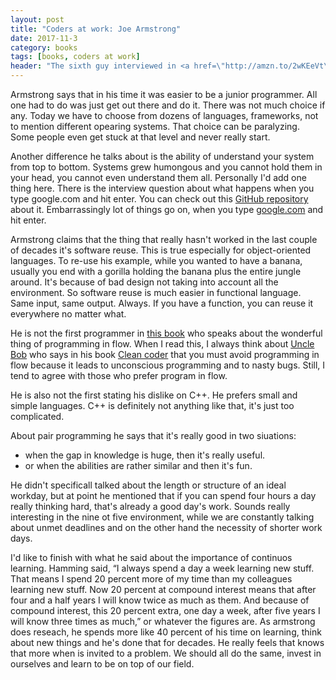 ```yaml
---
layout: post
title: "Coders at work: Joe Armstrong"
date: 2017-11-3
category: books
tags: [books, coders at work]
header: "The sixth guy interviewed in <a href=\"http://amzn.to/2wKEeVt\">Coders at Work: Reflections on the Craft of Programming</a> is <a href=\"https://twitter.com/joeerl\">Joe Armstrong</a> the inventor of <a href=\"https://en.wikipedia.org/wiki/Erlang_(programming_language)\">Erlang</a>. Here is a small reflection on this chapter."
---
```

Armstrong says that in his time it was easier to be a junior programmer. All one had to do was just get out there and do it. There was not much choice if any. Today we have to choose from dozens of languages, frameworks, not to mention different opearing systems. That choice can be paralyzing. Some people even get stuck at that level and never really start.

Another difference he talks about is the ability of understand your system from top to bottom. Systems grew humongous and you cannot hold them in your head, you cannot even understand them all. Personally I'd add one thing here. There is the interview question about what happens when you type google.com and hit enter. You can check out this [GitHub repository](https://github.com/alex/what-happens-when) about it. Embarrassingly lot of things go on, when you type [google.com](https://www.google.com/) and hit enter.

Armstrong claims that the thing that really hasn't worked in the last couple of decades it's software reuse. This is true especially for object-oriented languages. To re-use his example, while you wanted to have a banana, usually you end with a gorilla holding the banana plus the entire jungle around. It's because of bad design not taking into account all the environment. So software reuse is much easier in functional language. Same input, same output. Always. If you have a function, you can reuse it everywhere no matter what.

He is not the first programmer in [this book](http://amzn.to/2wKEeVt) who speaks about the wonderful thing of programming in flow. When I read this, I always think about [Uncle Bob](https://twitter.com/unclebobmartin) who says in his book [Clean coder](http://amzn.to/2i8iSfl) that you must avoid programming in flow because it leads to unconscious programming and to nasty bugs. Still, I tend to agree with those who prefer program in flow.

He is also not the first stating his dislike on C++. He prefers small and simple languages. C++ is definitely not anything like that, it's just too complicated.

About pair programming he says that it's really good in two siuations:
- when the gap in knowledge is huge, then it's really useful.
- or when the abilities are rather similar and then it's fun.

He didn't specificall talked about the length or structure of an ideal workday, but at point he mentioned that if you can spend four hours a day really thinking hard, that's already a good day's work. Sounds really interesting in the nine ot five environment, while we are constantly talking about unmet deadlines and on the other hand the necessity of shorter work days.

I'd like to finish with what he said about the importance of continuos learning. Hamming said, “I always spend a day a week learning new stuff. That means I spend 20 percent more of my time than my colleagues learning new stuff. Now 20 percent at compound interest means that after four and a half years I will know twice as much as them. And because of compound interest, this 20 percent extra, one day a week, after five years I will know three times as much,” or whatever the figures are. As armstrong does reseach, he spends more like 40 percent of his time on learning, think about new things and he's done that for decades. He really feels that knows that more when is invited to a problem. We should all do the same, invest in ourselves and learn to be on top of our field.
